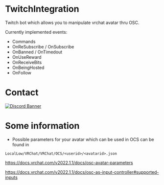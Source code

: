 # TwitchIntegration
Twitch bot which allows you to manipulate vrchat avatar thru OSC.

Currently implemented events:
- Commands
- OnReSubscribe / OnSubscribe
- OnBanned / OnTimedout
- OnUseReward
- OnReceiveBits
- OnBeingHosted
- OnFollow

# Contact

[![Discord Banner](https://discordapp.com/api/guilds/948581245527425114/widget.png?style=banner3)](https://discord.gg/uhvsaEFmSE)

# Some information

- Possible parameters for your avatar which can be used in OCS can be found in 

``LocalLow/VRChat/VRChat/OCS/<userid>/<avatarid>.json``

https://docs.vrchat.com/v2022.1.1/docs/osc-avatar-parameters

https://docs.vrchat.com/v2022.1.1/docs/osc-as-input-controller#supported-inputs
